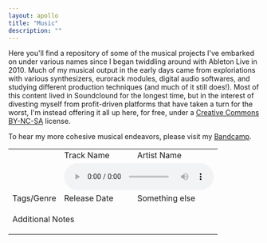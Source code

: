 ```yaml
---
layout: apollo
title: "Music"
description: ""
---
```


Here you'll find a repository of some of the musical projects I've embarked on under various names since I began twiddling around with Ableton Live in 2010. Much of my musical output in the early days came from exploriations with various synthesizers, eurorack modules, digital audio softwares, and studying different production techniques (and much of it still does!). Most of this content lived in Soundclound for the longest time, but in the interest of divesting myself from profit-driven platforms that have taken a turn for the worst, I'm instead offering it all up here, for free, under a [Creative Commons BY-NC-SA](https://creativecommons.org/licenses/by-nc-sa/4.0/) license.

To hear my more cohesive musical endeavors, please visit my [Bandcamp](https://khybersound.bandcamp.com/).

<table class="audio-track">
    <tr>
        <td rowspan="2" class="album-art">
            <img src="http://placehold.it/120x120" alt="" /> 
        </td>
        <td>
          <span>Track Name</span>
        </td>
        <td>
          <span>Artist Name</span>
        </td>
    </tr>
    <tr>
        <td colspan="2" rowspan="1">
          <audio controls src=""> Your browser does not support the <code>audio</code> element.</audio>
        </td>
    </tr>
    <tr> 
        <td>
          <span>Tags/Genre</span>
        </td>
        <td>
          <span>
            Release Date
          </span>
      </td>
      <td>
        <span>
          Something else
        </span>
      </td>
    </tr>
    <tr>
        <td colspan="3">
          <p>Additional Notes</p>
        </td>
    </tr>
</table>
